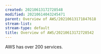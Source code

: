```yaml
---
created: 20210613172728548
modified: 20210614043245471
parent: Overview of AWS/20210613171847618
stream-list: 
stream-type: default
title: Overview of AWS/20210613172728542
---
```

AWS has over 200 services.
